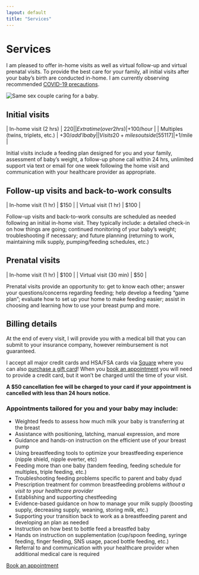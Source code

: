 ```yaml
---
layout: default
title: "Services"
---
```


# Services

I am pleased to offer in-home visits as well as virtual follow-up and virtual prenatal visits. To provide the best care for your family, all initial visits after your baby’s birth are conducted in-home. I am currently observing recommended [COVID-19 precautions](https://www.health.state.mn.us/diseases/coronavirus/prevention.html).

<img 
    srcset="/assets/images/couple_w_baby_800w.jpg,
            /assets/images/couple_w_baby_1200w.jpg 1.5x,
            /assets/images/couple_w_baby_1600w.jpg 2x"
    src="/assets/images/couple_w_baby_1600w.jpg"
    alt="Same sex couple caring for a baby.">

## Initial visits

| In-home visit (2 hrs)             | $220            |
| Extra time (over 2 hrs)           | +$100/hour      |
| Multiples (twins, triplets, etc.) | +$30/add’l baby |
| Visits 20+ miles outside [55117]  | +$1/mile        |

Initial visits include a feeding plan designed for you and your family, assessment of baby’s weight, a follow-up phone call within 24 hrs, unlimited support via text or email for one week following the home visit and communication with your healthcare provider as appropriate.

## Follow-up visits and back-to-work consults 

| In-home visit (1 hr)  | $150 |
| Virtual visit (1 hr)  | $100 |

Follow-up visits and back-to-work consults are scheduled as needed following an initial in-home visit. They typically include: a detailed check-in on how things are going; continued monitoring of your baby’s weight; troubleshooting if necessary; and future planning (returning to work, maintaining milk supply, pumping/feeding schedules, etc.)

## Prenatal visits

| In-home visit (1 hr)    | $100 |
| Virtual visit (30 min)  | $50  |

Prenatal visits provide an opportunity to: get to know each other; answer your questions/concerns regarding feeding; help develop a feeding “game plan”; evaluate how to set up your home to make feeding easier; assist in choosing and learning how to use your breast pump and more.

## Billing details

At the end of every visit, I will provide you with a medical bill that you can submit to your insurance company, however reimbursement is not guaranteed.  

I accept all major credit cards and HSA/FSA cards via [Square](https://squareup.com/us/en) where you can also [purchase a gift card](#)! When you [book an appointment](#) you will need to provide a credit card, but it won’t be charged until the time of your visit. 

__A $50 cancellation fee will be charged to your card if your appointment is cancelled with less than 24 hours notice.__



### Appointments tailored for you and your baby may include:

* Weighted feeds to assess how much milk your baby is transferring at the breast
* Assistance with positioning, latching, manual expression, and more
* Guidance and hands-on instruction on the efficient use of your breast pump 
* Using breastfeeding tools to optimize your breastfeeding experience (nipple shield, nipple everter, etc)
* Feeding more than one baby (tandem feeding, feeding schedule for multiples, triple feeding, etc.)
* Troubleshooting feeding problems specific to parent and baby dyad
* Prescription treatment for common breastfeeding problems _without a visit to your healthcare provider_
* Establishing and supporting chestfeeding
* Evidence-based guidance on how to manage your milk supply (boosting supply, decreasing supply, weaning, storing milk, etc.)
* Supporting your transition back to work as a breastfeeding parent and developing an plan as needed
* Instruction on how best to bottle feed a breastfed baby
* Hands on instruction on supplementation (cup/spoon feeding, syringe feeding, finger feeding, SNS usage, paced bottle feeding, etc.)
* Referral to and communication with your healthcare provider when additional medical care is required

[Book an appointment](https://bellflower.intakeq.com/booking)

[55117]: https://goo.gl/maps/ztCeLVBtzjGweMCLA